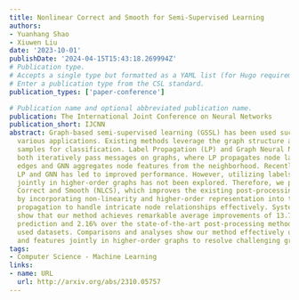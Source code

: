 ```yaml
---
title: Nonlinear Correct and Smooth for Semi-Supervised Learning
authors:
- Yuanhang Shao
- Xiuwen Liu
date: '2023-10-01'
publishDate: '2024-04-15T15:43:18.269994Z'
# Publication type.
# Accepts a single type but formatted as a YAML list (for Hugo requirements).
# Enter a publication type from the CSL standard.
publication_types: ['paper-conference']

# Publication name and optional abbreviated publication name.
publication: The International Joint Conference on Neural Networks
publication_short: IJCNN
abstract: Graph-based semi-supervised learning (GSSL) has been used successfully in
  various applications. Existing methods leverage the graph structure and labeled
  samples for classification. Label Propagation (LP) and Graph Neural Networks (GNNs)
  both iteratively pass messages on graphs, where LP propagates node labels through
  edges and GNN aggregates node features from the neighborhood. Recently, combining
  LP and GNN has led to improved performance. However, utilizing labels and features
  jointly in higher-order graphs has not been explored. Therefore, we propose Nonlinear
  Correct and Smooth (NLCS), which improves the existing post-processing approach
  by incorporating non-linearity and higher-order representation into the residual
  propagation to handle intricate node relationships effectively. Systematic evaluations
  show that our method achieves remarkable average improvements of 13.71% over base
  prediction and 2.16% over the state-of-the-art post-processing method on six commonly
  used datasets. Comparisons and analyses show our method effectively utilizes labels
  and features jointly in higher-order graphs to resolve challenging graph relationships.
tags:
- Computer Science - Machine Learning
links:
- name: URL
  url: http://arxiv.org/abs/2310.05757
---
```

